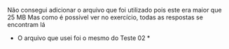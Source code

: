 Não consegui adicionar o arquivo que foi utilizado pois este era maior que 25 MB
Mas como é possivel ver no exercício, todas as respostas se encontram lá

* O arquivo que usei foi o mesmo do Teste 02 *
